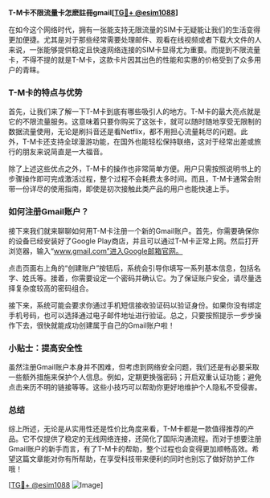 **T-M卡不限流量卡怎麽註冊gmail[[TG💪+ @esim1088](https://t.me/s/esim1088)]**

在如今这个网络时代，拥有一张能支持无限流量的SIM卡无疑能让我们的生活变得更加便捷。尤其是对于那些经常需要处理邮件、观看在线视频或者下载大文件的人来说，一张能够提供稳定且快速网络连接的SIM卡显得尤为重要。而提到不限流量卡，不得不提的就是T-M卡，这款卡片因其出色的性能和实惠的价格受到了众多用户的青睐。

### T-M卡的特点与优势

首先，让我们来了解一下T-M卡到底有哪些吸引人的地方。T-M卡的最大亮点就是它的不限流量服务。这意味着只要你购买了这张卡，就可以随时随地享受无限制的数据流量使用，无论是刷抖音还是看Netflix，都不用担心流量耗尽的问题。此外，T-M卡还支持全球漫游功能，在国外也能轻松保持联络，这对于经常出差或旅行的朋友来说简直是一大福音。

除了上述这些优点之外，T-M卡的操作也非常简单方便。用户只需按照说明书上的步骤操作即可完成激活过程，整个过程不会耗费太多时间。而且，T-M卡通常会附带一份详尽的使用指南，即使是初次接触此类产品的用户也能快速上手。

### 如何注册Gmail账户？

接下来我们就来聊聊如何用T-M卡注册一个新的Gmail账户。首先，你需要确保你的设备已经安装好了Google Play商店，并且可以通过T-M卡正常上网。然后打开浏览器，输入“www.gmail.com”进入Google邮箱官网。

点击页面右上角的“创建账户”按钮后，系统会引导你填写一系列基本信息，包括名字、姓氏等。接着，你需要设定一个密码并确认它。为了保证账户安全，请尽量选择复杂度较高的密码组合。

接下来，系统可能会要求你通过手机短信接收验证码以验证身份。如果你没有绑定手机号码，也可以选择通过电子邮件地址进行验证。总之，只要按照提示一步步操作下去，很快就能成功创建属于自己的Gmail账户啦！

### 小贴士：提高安全性

虽然注册Gmail账户本身并不困难，但考虑到网络安全问题，我们还是有必要采取一些额外措施来保护个人信息。例如，定期更换强密码；开启双重认证功能；避免点击来历不明的链接等等。这些小技巧可以帮助你更好地维护个人隐私不受侵害。

### 总结

综上所述，无论是从实用性还是性价比角度来看，T-M卡都是一款值得推荐的产品。它不仅提供了稳定的无线网络连接，还简化了国际沟通流程。而对于想要注册Gmail账户的新手而言，有了T-M卡的帮助，整个过程也会变得更加顺畅高效。希望这篇文章能对你有所帮助，在享受科技带来便利的同时也别忘了做好防护工作哦！

[[TG💪+ @esim1088](https://t.me/s/esim1088) ![Image](https://i.postimg.cc/4NQfJmqS/Snipaste-2025-05-13-00-14-12.png)]